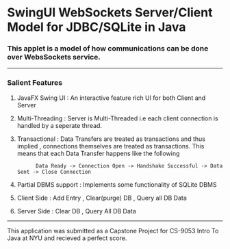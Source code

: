 # SwingUI WebSockets Server/Client Model for JDBC/SQLite in Java
### This applet is a model of how communications can be done over WebsSockets service. 
---
### Salient Features
1. JavaFX Swing UI
: An interactive feature rich UI for both Client and Server
2. Multi-Threading 
: Server is Multi-Threaded i.e each client connection is handled by a seperate thread.
3. Transactional
: Data Transfers are treated as transactions and thus implied , connections themselves are treated as transactions. This means that each Data Transfer happens like the following
           
             Data Ready -> Connection Open -> Handshake Successful -> Data Sent -> Close Connection 

4. Partial DBMS support
: Implements some functionality of SQLite DBMS 


1. Client Side
:  Add Entry , Clear(purge) DB , Query all DB Data
2. Server Side 
: Clear DB , Query All DB Data
  
---
This application was submitted as a Capstone Project for CS-9053 Intro To Java at NYU and recieved a perfect score.

